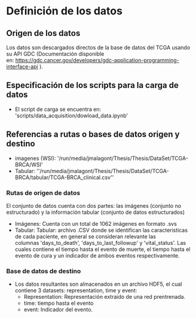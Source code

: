 # Definición de los datos

## Origen de los datos

Los datos son descargados directos de la base de datos del TCGA usando su API GDC (Documentación disponible en: https://gdc.cancer.gov/developers/gdc-application-programming-interface-api ). 

## Especificación de los scripts para la carga de datos

- El script de carga se encuentra en: 'scripts/data_acquisition/dowload_data.ipynb'

## Referencias a rutas o bases de datos origen y destino

- imagenes (WSI): '/run/media/jmalagont/Thesis/Thesis/DataSet/TCGA-BRCA/WSI'
- Tabular: ''/run/media/jmalagont/Thesis/Thesis/DataSet/TCGA-BRCA/tabular/TCGA-BRCA_clinical.csv''

### Rutas de origen de datos

El conjunto de datos cuenta con dos partes: las imágenes (conjunto no estructurado) y la información tabular (conjunto de datos estructurados)
 
- Imágenes: Cuenta con un total de 1062 imágenes en formato .svs
- Tabular: Tabular: archivo .CSV donde se identifican las caracteristicas de cada paciente, en general se consideran relevante las columnas 'days_to_death', 'days_to_last_followup' y 'vital_status'. Las cuales contiene el tiempo hasta el evento de muerte, el tiempo hasta el evento de cura y un indicador de ambos eventos respectivamente. 

### Base de datos de destino

- Los datos resultantes son almacenados en un archivo HDF5, el cual contiene 3 datasets: representation, time y event:
    - Representation: Representación extraido de una red prentrenada.
    - time: tiempo hasta el evento
    - event: Indicador del evento.
